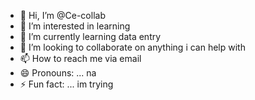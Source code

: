 - 👋 Hi, I’m @Ce-collab
- 👀 I’m interested in learning
- 🌱 I’m currently learning data entry
- 💞️ I’m looking to collaborate on anything i can help with 
- 📫 How to reach me via email
- 😄 Pronouns: ... na
- ⚡ Fun fact: ... im trying 

<!---
Ce-collab/Ce-collab is a ✨ special ✨ repository because its `README.md` (this file) appears on your GitHub profile.
You can click the Preview link to take a look at your changes.
--->
